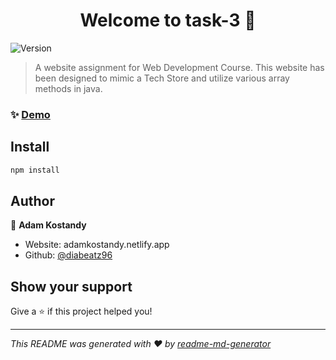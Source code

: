 <h1 align="center">Welcome to task-3 👋</h1>
<p>
  <img alt="Version" src="https://img.shields.io/badge/version-0.0.0-blue.svg?cacheSeconds=2592000" />
</p>

> A website assignment for Web Development Course. This website has been designed to mimic a Tech Store and utilize various array methods in java.

### ✨ [Demo](https://task4adam.netlify.app)

## Install

```sh
npm install
```

## Author

👤 **Adam Kostandy**

* Website: adamkostandy.netlify.app
* Github: [@diabeatz96](https://github.com/diabeatz96)

## Show your support

Give a ⭐️ if this project helped you!

***
_This README was generated with ❤️ by [readme-md-generator](https://github.com/kefranabg/readme-md-generator)_
